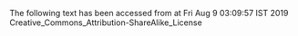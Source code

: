 The following text has been accessed from at Fri Aug 9 03:09:57 IST 2019
Creative_Commons_Attribution-ShareAlike_License
